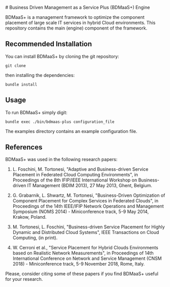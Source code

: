 # Business Driven Management as a Service Plus (BDMaaS+) Engine

BDMaaS+ is a management framework to optimize the component placement of large
scale IT services in hybrid Cloud environments. This repository contains the
main (engine) component of the framework.


## Recommended Installation

You can install BDMaaS+ by cloning the git repository:

    git clone

then installing the dependencies:

    bundle install


## Usage

To run BDMaaS+ simply digit:

    bundle exec ./bin/bdmaas-plus configuration_file

The examples directory contains an example configuration file.


## References

BDMaaS+ was used in the following research papers:

1.  L. Foschini, M. Tortonesi, "Adaptive and Business-driven Service Placement
    in Federated Cloud Computing Environments", in Proceedings of the 8th
    IFIP/IEEE International Workshop on Business-driven IT Management (BDIM 2013),
    27 May 2013, Ghent, Belgium.

2.  G. Grabarnik, L. Shwartz, M. Tortonesi, "Business-Driven Optimization of
    Component Placement for Complex Services in Federated Clouds", in
    Proceedings of the 14th IEEE/IFIP Network Operations and Management Symposium
    (NOMS 2014) - Miniconference track, 5-9 May 2014, Krakow, Poland.

3.  M. Tortonesi, L. Foschini, "Business-driven Service Placement for Highly
    Dynamic and Distributed Cloud Systems", IEEE Transactions on Cloud
    Computing, (in print).

4.  W. Cerroni et al., "Service Placement for Hybrid Clouds Environments based
    on Realistic Network Measurements", in Proceedings of 14th International
    Conference on Network and Service Management (CNSM 2018) - Miniconference
    track, 5-9 November 2018, Rome, Italy.

Please, consider citing some of these papers if you find BDMaaS+ useful for
your research.
